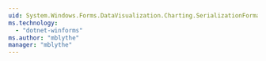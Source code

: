 ```yaml
---
uid: System.Windows.Forms.DataVisualization.Charting.SerializationFormat
ms.technology: 
  - "dotnet-winforms"
ms.author: "mblythe"
manager: "mblythe"
---
```

